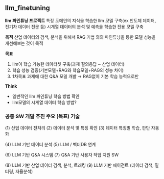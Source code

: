 ## llm_finetuning

**llm 파인튜닝 프로젝트**
특정 도메인의 지식을 학습한 llm 모델 구축(ex 반도체 데이터, 전기차 데이터 전문 등)
시계열 데이터의 분석 및 예측을 학습한 전용 모델 구축

**목적**
산업 데이터의 검색, 분석을 위해서 RAG 기법 외의 파인튜닝을 통한 모델 성능을 개선해보는 것이 목적


**목표**
1. llm이 학습 가능한 데이터셋 구축(과제 질의응답 ~ 산업 데이터)
2. 학습 성능 검증(기본모델+RAG와 학습모델+RAG의 성능 차이)
3. 1차목표 과제에 대한 Q&A 모델 개발 &rarr; RAG없이 기본 학습 능력으로만

**Think**
- 일반적인 llm 파인튜닝 학습 방법 확인
- llm모델의 시계열 데이터 학습 방법?



### 공통 SW 개발 추진 주요 (목표) 기술

(1) 산업 데이터 전처리
(2) 데이터 분석 및 특징 확인
(3) 데이터 특징별 학습, 판단 자동화

(4) LLM 기반 데이터 분석
(5) LLM / 벡터DB 연계

(6) LLM 기반 Q&A 시스템
(7) Q&A 기반 사용자 작업 지원 SW

(8) LLM 기반 산업 데이터 검색, 분석, 트래킹
(9) LLM 기반 에이전트 (데이터 검색, 필터링, 자율분석)



